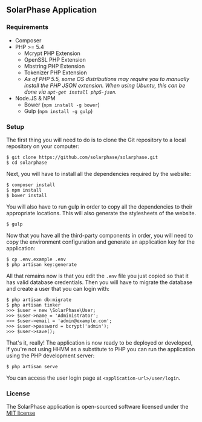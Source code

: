 ## SolarPhase Application

### Requirements

* Composer
* PHP >= 5.4
  * Mcrypt PHP Extension
  * OpenSSL PHP Extension
  * Mbstring PHP Extension
  * Tokenizer PHP Extension
  * _As of PHP 5.5, some OS distributions may require you to manually install
the PHP JSON extension. When using Ubuntu, this can be done via `apt-get install
php5-json`._
* Node.JS & NPM
  * Bower (`npm install -g bower`)
  * Gulp (`npm install -g gulp`)

### Setup

The first thing you will need to do is to clone the Git repository to a local
repository on your computer:

    $ git clone https://github.com/solarphase/solarphase.git
    $ cd solarphase

Next, you will have to install all the dependencies required by the website:

    $ composer install
    $ npm install
    $ bower install

You will also have to run gulp in order to copy all the dependencies to their
appropriate locations. This will also generate the stylesheets of the website.

    $ gulp

Now that you have all the third-party components in order, you will need to
copy the environment configuration and generate an application key for the
application:

    $ cp .env.example .env
    $ php artisan key:generate

All that remains now is that you edit the `.env` file you just copied so that it
has valid database credentials. Then you will have to migrate the database and
create a user that you can login with:

    $ php artisan db:migrate
    $ php artisan tinker
    >>> $user = new \SolarPhase\User;
    >>> $user->name = 'Administrator';
    >>> $user->email = 'admin@example.com';
    >>> $user->password = bcrypt('admin');
    >>> $user->save();

That's it, really! The application is now ready to be deployed or developed, if
you're not using HHVM as a substitute to PHP you can run the application using
the PHP development server:

    $ php artisan serve

You can access the user login page at `<application-url>/user/login`.

### License

The SolarPhase application is open-sourced software licensed under the
[MIT license](http://opensource.org/licenses/MIT)

